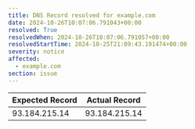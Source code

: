 ```yaml
---
title: DNS Record resolved for example.com
date: 2024-10-26T10:07:06.791043+00:00
resolved: True
resolvedWhen: 2024-10-26T10:07:06.791057+00:00
resolvedStartTime: 2024-10-25T21:09:43.191474+00:00
severity: notice
affected:
  - example.com
section: issue
---
```


| Expected Record  | Actual Record  |
|------------------|----------------|
| 93.184.215.14 | 93.184.215.14 |
